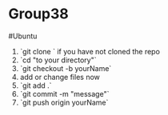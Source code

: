 # Group38

#Ubuntu

<ol>

  <li> `git clone <url>` if you have not cloned the repo</li>
  <li>`cd "to your directory"`</li>
  <li>`git checkout -b yourName`</li>
  <li> add or change files now</li>
 <li> `git add .`</li>
  <li>`git commit -m "message"`</li>
  <li>`git push origin yourName`</li>
  </ol>